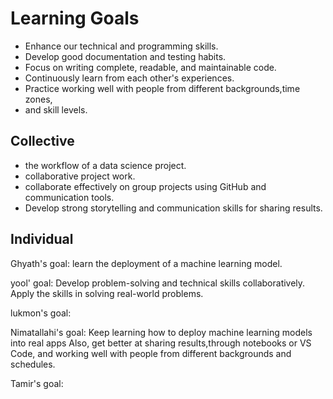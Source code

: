 # Learning Goals

- Enhance our technical and programming skills.
- Develop good documentation and testing habits.
- Focus on writing complete, readable, and maintainable code.
- Continuously learn from each other's experiences.
- Practice working well with people from different backgrounds,time zones,
- and skill levels.

## Collective

- the workflow of a data science project.
- collaborative project work.
- collaborate effectively on group projects using GitHub and communication tools.
- Develop strong storytelling and communication skills for sharing results.

## Individual

Ghyath's goal: learn the deployment of a machine learning model.

yool' goal: Develop problem-solving and technical skills collaboratively.
Apply the skills in solving real-world problems.

lukmon's goal:

Nimatallahi's goal:  Keep learning how to deploy machine learning models into real
apps Also, get better at sharing results,through notebooks or VS Code,
and working well with people from different backgrounds and schedules.

Tamir's goal:

